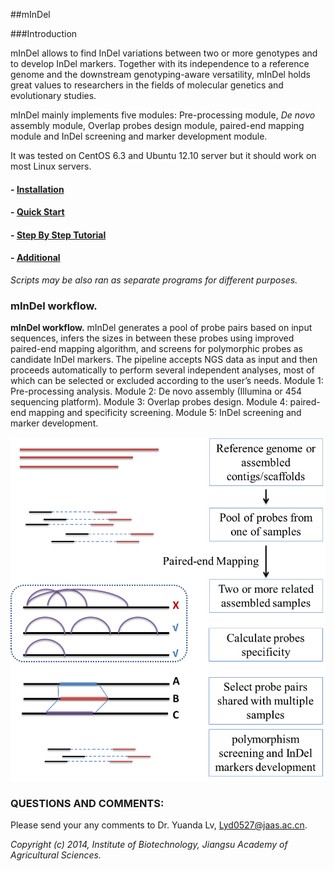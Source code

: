 ##mInDel

###Introduction

mInDel allows to find InDel variations between two or more genotypes and to develop InDel markers. Together with its independence to a reference genome and the downstream genotyping-aware versatility, mInDel holds great values to researchers in the fields of molecular genetics and evolutionary studies. 

mInDel mainly implements five modules: Pre-processing module, *De novo* assembly module, Overlap probes design module, paired-end mapping module and InDel screening and marker development module. 

It was tested on CentOS 6.3 and Ubuntu 12.10 server but it should work on most Linux servers.

#### - [Installation](https://github.com/lyd0527/mInDel/blob/master/doc/Installation.md)
#### - [Quick Start](https://github.com/lyd0527/mInDel/blob/master/doc/Quick_start.md)
#### - [Step By Step Tutorial](https://github.com/lyd0527/mInDel/blob/master/doc/Step_by_step_tutorial.md) 
#### - [Additional](https://github.com/lyd0527/mInDel/blob/master/doc/Additional.md) 
*Scripts may be also ran as separate programs for different purposes.*

### mInDel workflow.

**mInDel workflow.** mInDel generates a pool of probe pairs based on input sequences, infers the sizes in between these probes using improved paired-end mapping algorithm, and screens for polymorphic probes as candidate InDel markers. The pipeline accepts NGS data as input and then proceeds automatically to perform several independent analyses, most of which can be selected or excluded according to the user’s needs. Module 1: Pre-processing analysis. Module 2: De novo assembly (Illumina or 454 sequencing platform). Module 3: Overlap probes design. Module 4: paired-end mapping and specificity screening. Module 5: InDel screening and marker development.

![workflow](https://github.com/lyd0527/mInDel/blob/master/doc/workflow.png)

### QUESTIONS AND COMMENTS:
Please send your any comments to Dr. Yuanda Lv, Lyd0527@jaas.ac.cn.

*Copyright (c) 2014, Institute of Biotechnology, Jiangsu Academy of Agricultural Sciences.*
